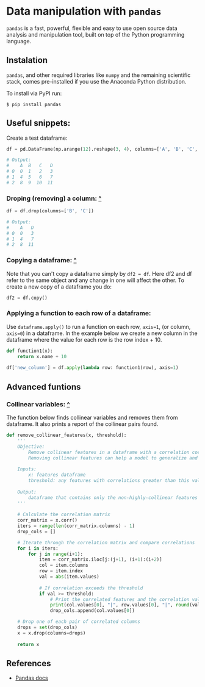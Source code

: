 # Data manipulation with `pandas`

`pandas` is a fast, powerful, flexible and easy to use open source data analysis and manipulation tool, built on top of the Python programming language.


## Instalation

`pandas`, and other required libraries like `numpy` and the remaining scientific stack, comes pre-installed if you use the Anaconda Python distribution. 

To install via PyPI run:

```
$ pip install pandas
```

## Useful snippets:

Create a test dataframe:

```python
df = pd.DataFrame(np.arange(12).reshape(3, 4), columns=['A', 'B', 'C', 'D'])

# Output:
#    A  B   C   D
# 0  0  1   2   3
# 1  4  5   6   7
# 2  8  9  10  11
```

### Droping (removing) a column: [^](https://pandas.pydata.org/pandas-docs/stable/reference/api/pandas.DataFrame.drop.html)

```python
df = df.drop(columns=['B', 'C'])

# Output:
#    A   D
# 0  0   3
# 1  4   7
# 2  8  11
```

### Copying a dataframe: [^](https://pandas.pydata.org/pandas-docs/stable/reference/api/pandas.DataFrame.copy.html)

Note that you can't copy a dataframe simply by `df2 = df`. Here df2 and df refer to the same object and any change in one will affect the other. To create a new copy of a dataframe you do:

```python
df2 = df.copy()
```


### Applying a function to each row of a dataframe:

Use `dataframe.apply()` to run a function on each row, `axis=1`, (or column, `axis=0`) in a dataframe. In the example below we create a new column in the dataframe where the value for each row is the row index + 10.

```python
def function1(x):
    return x.name + 10
    
df['new_column'] = df.apply(lambda row: function1(row), axis=1)
```


## Advanced funtions

### Collinear variables: [^](https://stackoverflow.com/questions/29294983/how-to-calculate-correlation-between-all-columns-and-remove-highly-correlated-on/61938339)

The function below finds collinear variables and removes them from dataframe. It also prints a report of the collinear pairs found.

```python
def remove_collinear_features(x, threshold):
    '''
    Objective:
        Remove collinear features in a dataframe with a correlation coefficient greater than the threshold. 
        Removing collinear features can help a model to generalize and improves the interpretability of the model.
        
    Inputs: 
        x: features dataframe
        threshold: any features with correlations greater than this value are removed
    
    Output: 
        dataframe that contains only the non-highly-collinear features
    '''
    
    # Calculate the correlation matrix
    corr_matrix = x.corr()
    iters = range(len(corr_matrix.columns) - 1)
    drop_cols = []

    # Iterate through the correlation matrix and compare correlations
    for i in iters:
        for j in range(i+1):
            item = corr_matrix.iloc[j:(j+1), (i+1):(i+2)]
            col = item.columns
            row = item.index
            val = abs(item.values)
            
            # If correlation exceeds the threshold
            if val >= threshold:
                # Print the correlated features and the correlation value
                print(col.values[0], "|", row.values[0], "|", round(val[0][0], 2))
                drop_cols.append(col.values[0])

    # Drop one of each pair of correlated columns
    drops = set(drop_cols)
    x = x.drop(columns=drops)
               
    return x
```

## References

- [Pandas docs](https://pandas.pydata.org/pandas-docs/stable/getting_started/index.html)
